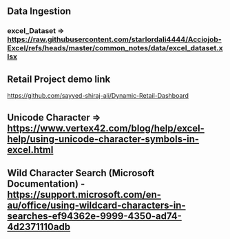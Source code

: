 ## Data Ingestion

### excel_Dataset => https://raw.githubusercontent.com/starlordali4444/Acciojob-Excel/refs/heads/master/common_notes/data/excel_dataset.xlsx

## Retail Project demo link
https://github.com/sayyed-shiraj-ali/Dynamic-Retail-Dashboard

## Unicode Character => https://www.vertex42.com/blog/help/excel-help/using-unicode-character-symbols-in-excel.html

## Wild Character Search (Microsoft Documentation) - https://support.microsoft.com/en-au/office/using-wildcard-characters-in-searches-ef94362e-9999-4350-ad74-4d2371110adb

